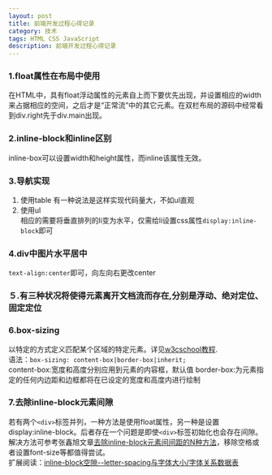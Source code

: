 ```yaml
---
layout: post
title: 前端开发过程心得记录
category: 技术
tags: HTML CSS JavaScript
description: 前端开发过程心得记录
---
```


### 1.float属性在布局中使用  
在HTML中，具有float浮动属性的元素自上而下要优先出现，并设置相应的width来占据相应的空间，之后才是“正常流”中的其它元素。在双栏布局的源码中经常看到div.right先于div.main出现。

### 2.inline-block和inline区别
inline-box可以设置width和height属性，而inline该属性无效。

### 3.导航实现
1. 使用table
	有一种说法是这样实现代码量大，不如ul直观
2. 使用ul  
	相应的需要将垂直排列的li变为水平，仅需给li设置css属性`display:inline-block`即可

### 4.div中图片水平居中  
`text-align:center`即可，向左向右更改center

### ５.有三种状况将使得元素离开文档流而存在,分别是浮动、绝对定位、固定定位

### 6.box-sizing  
以特定的方式定义匹配某个区域的特定元素。详见[w3cschool教程](http://www.w3school.com.cn/cssref/pr_box-sizing.asp).  
语法：`box-sizing: content-box|border-box|inherit;`  
content-box:宽度和高度分别应用到元素的内容框，默认值
border-box:为元素指定的任何内边距和边框都将在已设定的宽度和高度内进行绘制

### 7.去除inline-block元素间隙  
若有两个`<div>`标签并列，一种方法是使用float属性，另一种是设置display:inline-block。后者存在一个问题是即使`<div>`标签初始化也会存在间隙。解决方法可参考张鑫旭文章[去除inline-block元素间间距的N种方法](http://www.zhangxinxu.com/wordpress/2012/04/inline-block-space-remove-%E5%8E%BB%E9%99%A4%E9%97%B4%E8%B7%9D/)，移除空格或者设置font-size等都值得尝试。  
扩展阅读：[inline-block空隙--letter-spacing与字体大小/字体关系数据表
](http://www.iyunlu.com/view/css-xhtml/58.html)